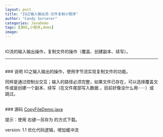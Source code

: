 ```yaml
---
layout: post
title: "IO之输入输出流-文件复制小程序"
author: "Candy Sorcerer"
categories: JavaDemo
tags: [源码,小程序,demo]
image:
---
```


<br>
IO流的输入输出操作，复制文件的操作（覆盖、创建副本、续写）。

***

<br>
### 说明
IO之输入输出的操作，使用字节流实现复制文件的功能。

同样是通过控制台交互；输入的路径必须完整，如果文件已存在，可以选择覆盖文件或是创建一个副本、续写（在文件尾部写入数据.，目前好像没什么用······）或跳过。

<br>
### 源码
<line>
<a href="{{ site.github.url }}/assets/code-java/CopyFileDemo.java">CopyFileDemo.java</a>
</line>

提示：使用 右键—另存为 的方式下载。

version: 1.1    优化代码逻辑，增加缓冲流

<br><br><br><br>

